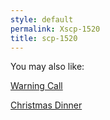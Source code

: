 ```yaml
---
style: default
permalink: Xscp-1520
title: scp-1520
---
```

You may also like:

[Warning Call](http://scp-wiki.net/warning-call)

[Christmas Dinner](http://scp-wiki.net/christmas-dinner)
